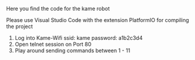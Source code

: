 Here you find the code for the kame robot

Please use Visual Studio Code with the extension PlatformIO for compiling the project


1. Log into Kame-Wifi
	ssid: kame
	password: a1b2c3d4
2. Open telnet session on Port 80
3. Play around sending commands between 1 - 11